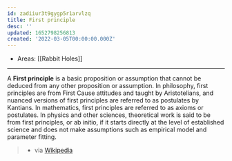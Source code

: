 ```yaml
---
id: zadiiur3t9gygp5r1arvlzq
title: First principle
desc: ''
updated: 1652798256813
created: '2022-03-05T00:00:00.000Z'
---
```


- Areas: [[Rabbit Holes]]

---

A **First principle** is a basic proposition or assumption that cannot be deduced from any other proposition or assumption. In philosophy, first principles are from First Cause attitudes and taught by Aristotelians, and nuanced versions of first principles are referred to as postulates by Kantians. In mathematics, first principles are referred to as axioms or postulates. In physics and other sciences, theoretical work is said to be from first principles, or ab initio, if it starts directly at the level of established science and does not make assumptions such as empirical model and parameter fitting.

> - via [Wikipedia](https://en.wikipedia.org/wiki/First%20principle)
